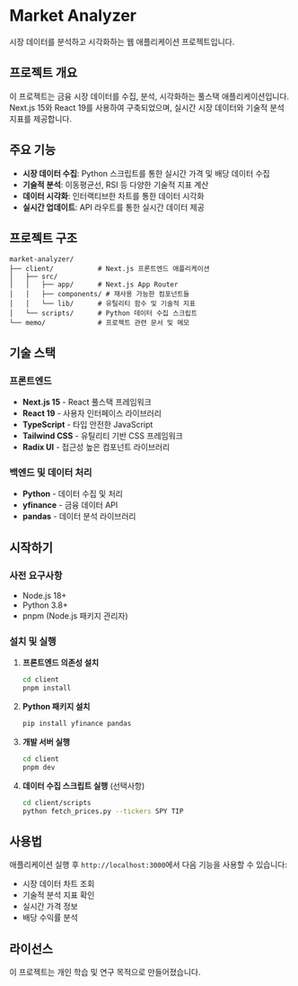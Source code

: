 # Market Analyzer

시장 데이터를 분석하고 시각화하는 웹 애플리케이션 프로젝트입니다.

## 프로젝트 개요

이 프로젝트는 금융 시장 데이터를 수집, 분석, 시각화하는 풀스택 애플리케이션입니다. Next.js 15와 React 19를 사용하여 구축되었으며, 실시간 시장 데이터와 기술적 분석 지표를 제공합니다.

## 주요 기능

- **시장 데이터 수집**: Python 스크립트를 통한 실시간 가격 및 배당 데이터 수집
- **기술적 분석**: 이동평균선, RSI 등 다양한 기술적 지표 계산
- **데이터 시각화**: 인터랙티브한 차트를 통한 데이터 시각화
- **실시간 업데이트**: API 라우트를 통한 실시간 데이터 제공

## 프로젝트 구조

```
market-analyzer/
├── client/           # Next.js 프론트엔드 애플리케이션
│   ├── src/
│   │   ├── app/      # Next.js App Router
│   │   ├── components/ # 재사용 가능한 컴포넌트들
│   │   └── lib/      # 유틸리티 함수 및 기술적 지표
│   └── scripts/      # Python 데이터 수집 스크립트
└── memo/             # 프로젝트 관련 문서 및 메모
```

## 기술 스택

### 프론트엔드

- **Next.js 15** - React 풀스택 프레임워크
- **React 19** - 사용자 인터페이스 라이브러리
- **TypeScript** - 타입 안전한 JavaScript
- **Tailwind CSS** - 유틸리티 기반 CSS 프레임워크
- **Radix UI** - 접근성 높은 컴포넌트 라이브러리

### 백엔드 및 데이터 처리

- **Python** - 데이터 수집 및 처리
- **yfinance** - 금융 데이터 API
- **pandas** - 데이터 분석 라이브러리

## 시작하기

### 사전 요구사항

- Node.js 18+
- Python 3.8+
- pnpm (Node.js 패키지 관리자)

### 설치 및 실행

1. **프론트엔드 의존성 설치**

   ```bash
   cd client
   pnpm install
   ```

2. **Python 패키지 설치**

   ```bash
   pip install yfinance pandas
   ```

3. **개발 서버 실행**

   ```bash
   cd client
   pnpm dev
   ```

4. **데이터 수집 스크립트 실행** (선택사항)
   ```bash
   cd client/scripts
   python fetch_prices.py --tickers SPY TIP
   ```

## 사용법

애플리케이션 실행 후 `http://localhost:3000`에서 다음 기능을 사용할 수 있습니다:

- 시장 데이터 차트 조회
- 기술적 분석 지표 확인
- 실시간 가격 정보
- 배당 수익률 분석

## 라이선스

이 프로젝트는 개인 학습 및 연구 목적으로 만들어졌습니다.

